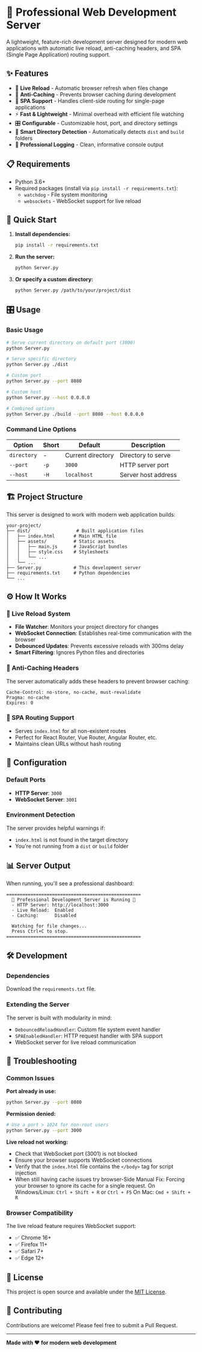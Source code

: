 # 🚀 Professional Web Development Server

A lightweight, feature-rich development server designed for modern web applications with automatic live reload, anti-caching headers, and SPA (Single Page Application) routing support.

## ✨ Features

- 🔄 **Live Reload** - Automatic browser refresh when files change
- 🚫 **Anti-Caching** - Prevents browser caching during development
- 🎯 **SPA Support** - Handles client-side routing for single-page applications
- ⚡ **Fast & Lightweight** - Minimal overhead with efficient file watching
- 🎛️ **Configurable** - Customizable host, port, and directory settings
- 📁 **Smart Directory Detection** - Automatically detects `dist` and `build` folders
- 🔧 **Professional Logging** - Clean, informative console output

## 📋 Requirements

- Python 3.6+
- Required packages (install via `pip install -r requirements.txt`):
  - `watchdog` - File system monitoring
  - `websockets` - WebSocket support for live reload

## 🚀 Quick Start

1. **Install dependencies:**
   ```bash
   pip install -r requirements.txt
   ```

2. **Run the server:**
   ```bash
   python Server.py
   ```

3. **Or specify a custom directory:**
   ```bash
   python Server.py /path/to/your/project/dist
   ```

## 🎛️ Usage

### Basic Usage
```bash
# Serve current directory on default port (3000)
python Server.py

# Serve specific directory
python Server.py ./dist

# Custom port
python Server.py --port 8080

# Custom host
python Server.py --host 0.0.0.0

# Combined options
python Server.py ./build --port 8080 --host 0.0.0.0
```

### Command Line Options

| Option | Short | Default | Description |
|--------|-------|---------|-------------|
| `directory` | - | Current directory | Directory to serve |
| `--port` | `-p` | `3000` | HTTP server port |
| `--host` | `-H` | `localhost` | Server host address |

## 🏗️ Project Structure

This server is designed to work with modern web application builds:

```
your-project/
├── dist/                 # Built application files
│   ├── index.html       # Main HTML file
│   ├── assets/          # Static assets
│   │   ├── main.js      # JavaScript bundles
│   │   ├── style.css    # Stylesheets
│   │   └── ...
│   └── ...
├── Server.py            # This development server
├── requirements.txt     # Python dependencies
└── ...
```

## ⚙️ How It Works

### 🔄 Live Reload System
- **File Watcher**: Monitors your project directory for changes
- **WebSocket Connection**: Establishes real-time communication with the browser
- **Debounced Updates**: Prevents excessive reloads with 300ms delay
- **Smart Filtering**: Ignores Python files and directories

### 🚫 Anti-Caching Headers
The server automatically adds these headers to prevent browser caching:
```http
Cache-Control: no-store, no-cache, must-revalidate
Pragma: no-cache
Expires: 0
```

### 🎯 SPA Routing Support
- Serves `index.html` for all non-existent routes
- Perfect for React Router, Vue Router, Angular Router, etc.
- Maintains clean URLs without hash routing

## 🔧 Configuration

### Default Ports
- **HTTP Server**: `3000`
- **WebSocket Server**: `3001`

### Environment Detection
The server provides helpful warnings if:
- `index.html` is not found in the target directory
- You're not running from a `dist` or `build` folder

## 📊 Server Output

When running, you'll see a professional dashboard:

```
==================================================
  🚀 Professional Development Server is Running 🚀
  - HTTP Server: http://localhost:3000
  - Live Reload:  Enabled
  - Caching:      Disabled

  Watching for file changes...
  Press Ctrl+C to stop.
==================================================
```

## 🛠️ Development

### Dependencies

Download the `requirements.txt` file.


### Extending the Server

The server is built with modularity in mind:
- `DebouncedReloadHandler`: Custom file system event handler
- `SPAEnabledHandler`: HTTP request handler with SPA support
- WebSocket server for live reload communication

## 🚨 Troubleshooting

### Common Issues

**Port already in use:**
```bash
python Server.py --port 8080
```

**Permission denied:**
```bash
# Use a port > 1024 for non-root users
python Server.py --port 3000
```

**Live reload not working:**
- Check that WebSocket port (3001) is not blocked
- Ensure your browser supports WebSocket connections
- Verify that the `index.html` file contains the `</body>` tag for script injection
- When still having cache issues try browser-Side Manual Fix: Forcing your browser to ignore its cache for a single request.
  On Windows/Linux: `Ctrl + Shift + R` or `Ctrl + F5`
  On Mac: `Cmd + Shift + R`

### Browser Compatibility

The live reload feature requires WebSocket support:
- ✅ Chrome 16+
- ✅ Firefox 11+
- ✅ Safari 7+
- ✅ Edge 12+

## 📝 License

This project is open source and available under the [MIT License](LICENSE).

## 🤝 Contributing

Contributions are welcome! Please feel free to submit a Pull Request.

---

**Made with ❤️ for modern web development**
